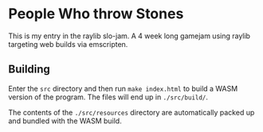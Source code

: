 # People Who throw Stones
This is my entry in the raylib slo-jam.  A 4 week long gamejam using raylib targeting web builds via emscripten.  

## Building
Enter the `src` directory and then run `make index.html` to build a WASM version of the program. The files will end up in `./src/build/`.

The contents of the `./src/resources` directory are automatically packed up and bundled with the WASM build.
